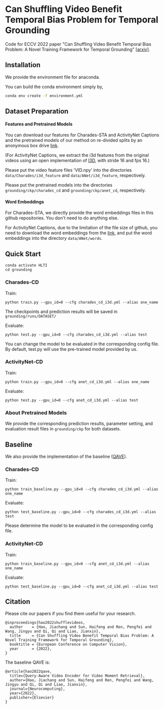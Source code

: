 # Can Shuffling Video Benefit Temporal Bias Problem for Temporal Grounding

Code for ECCV 2022 paper "Can Shuffling Video Benefit Temporal Bias Problem: A Novel Training Framework for Temporal Grounding" [[arxiv]](https://arxiv.org/abs/2207.14698).


## Installation
We provide the environment file for anaconda.

You can build the conda environment simply by,
```bash
conda env create -f environment.yml
```

## Dataset Preparation
#### Features and Pretrained Models
You can download our features for Charades-STA and ActivityNet Captions and the pretrained models of our method 
on re-divided splits by an anonymous box drive [link](https://app.box.com/s/t0e3uu8qhpvbpo70qheb7w7i1lj8frqc).

(For ActivityNet Captions, we extract the i3d features from the original videos 
using an open implementation of [I3D](https://github.com/piergiaj/pytorch-i3d), with stride 16 and fps 16.)

Please put the video feature files 'VID.npy' into the directories
`data/Charades/i3d_feature` and `data/ANet/i3d_feature`, respectively.

Please put the pretrained models into the directories `grounding/ckp/charades_cd` and `grounding/ckp/anet_cd`, respectively.
#### Word Embeddings
For Charades-STA, we directly provide the word embeddings files in this github repositories. You don't need to do anything else.

For ActivityNet Captions, due to the limitation of the file size of github,
you need to download the word embeddings from the [link](https://app.box.com/s/t0e3uu8qhpvbpo70qheb7w7i1lj8frqc), 
and put the word embeddings into the directory `data/ANet/words`.


## Quick Start
```
conda activate HLTI
cd grounding
```


### Charades-CD

Train:
```
python train.py --gpu_id=0 --cfg charades_cd_i3d.yml --alias one_name
```
The checkpoints and prediction results will be saved in `grounding/runs/DATASET/`

Evaluate:
```
python test.py --gpu_id=0 --cfg charades_cd_i3d.yml --alias test
```

You can change the model to be evaluated in the corresponding config file. By default, test.py will use the pre-trained model provided by us.

### ActivityNet-CD

Train:
```
python train.py --gpu_id=0 --cfg anet_cd_i3d.yml --alias one_name
```
Evaluate:
```
python test.py --gpu_id=0 --cfg anet_cd_i3d.yml --alias test
```

### About Pretrained Models

We provide the corresponding prediction results, parameter setting, and evaluation result files
in `grounding/ckp` for both datasets.

## Baseline

We also provide the implementation of the baseline ([QAVE](https://dl.acm.org/doi/abs/10.1016/j.neucom.2022.01.085)).

### Charades-CD

Train:
```
python train_baseline.py --gpu_id=0 --cfg charades_cd_i3d.yml --alias one_name
```
Evaluate:
```
python test_baseline.py --gpu_id=0 --cfg charades_cd_i3d.yml --alias test
```

Please determine the model to be evaluated in the corresponding config file.

### ActivityNet-CD

Train:
```
python train_baseline.py --gpu_id=0 --cfg anet_cd_i3d.yml --alias one_name
```
Evaluate:
```
python test_baseline.py --gpu_id=0 --cfg anet_cd_i3d.yml --alias test
```

## Citation
Please cite our papers if you find them useful for your research.
```
@inproceedings{hao2022shufflevideos,
  author    = {Hao, Jiachang and Sun, Haifeng and Ren, Pengfei and Wang, Jingyu and Qi, Qi and Liao, Jianxin},
  title     = {Can Shuffling Video Benefit Temporal Bias Problem: A Novel Training Framework for Temporal Grounding},
  booktitle = {European Conference on Computer Vision},
  year      = {2022},
}
```
The baseline QAVE is: 
```
@article{hao2022qave,
  title={Query-Aware Video Encoder for Video Moment Retrieval},
  author={Hao, Jiachang and Sun, Haifeng and Ren, Pengfei and Wang, Jingyu and Qi, Qi and Liao, Jianxin},
  journal={Neurocomputing},
  year={2022},
  publisher={Elsevier}
}
```
